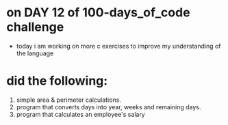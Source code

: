 # on DAY 12 of 100-days_of_code challenge

- today i am working on more c exercises to improve my understanding of the language
# did the following:
1. simple area & perimeter calculations.
2. program that converts days into year, weeks and remaining days.
3. program that calculates an employee's salary